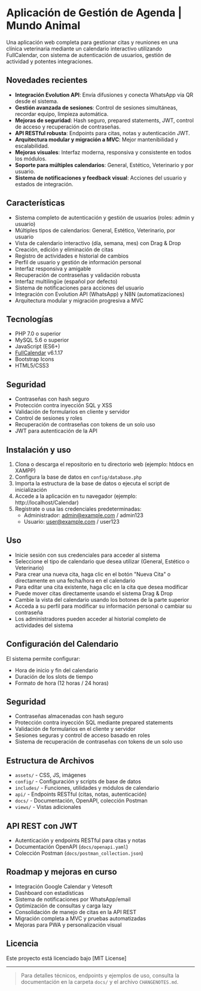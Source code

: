 # Aplicación de Gestión de Agenda | Mundo Animal

Una aplicación web completa para gestionar citas y reuniones en una clínica veterinaria mediante un calendario interactivo utilizando FullCalendar, con sistema de autenticación de usuarios, gestión de actividad y potentes integraciones.

## Novedades recientes

- **Integración Evolution API**: Envía difusiones y conecta WhatsApp vía QR desde el sistema.
- **Gestión avanzada de sesiones**: Control de sesiones simultáneas, recordar equipo, limpieza automática.
- **Mejoras de seguridad**: Hash seguro, prepared statements, JWT, control de acceso y recuperación de contraseñas.
- **API RESTful robusta**: Endpoints para citas, notas y autenticación JWT.
- **Arquitectura modular y migración a MVC**: Mejor mantenibilidad y escalabilidad.
- **Mejoras visuales**: Interfaz moderna, responsiva y consistente en todos los módulos.
- **Soporte para múltiples calendarios**: General, Estético, Veterinario y por usuario.
- **Sistema de notificaciones y feedback visual**: Acciones del usuario y estados de integración.

## Características

- Sistema completo de autenticación y gestión de usuarios (roles: admin y usuario)
- Múltiples tipos de calendarios: General, Estético, Veterinario, por usuario
- Vista de calendario interactivo (día, semana, mes) con Drag & Drop
- Creación, edición y eliminación de citas
- Registro de actividades e historial de cambios
- Perfil de usuario y gestión de información personal
- Interfaz responsiva y amigable
- Recuperación de contraseñas y validación robusta
- Interfaz multilingüe (español por defecto)
- Sistema de notificaciones para acciones del usuario
- Integración con Evolution API (WhatsApp) y N8N (automatizaciones)
- Arquitectura modular y migración progresiva a MVC

## Tecnologías

- PHP 7.0 o superior
- MySQL 5.6 o superior
- JavaScript (ES6+)
- [FullCalendar](https://fullcalendar.io/) v6.1.17
- Bootstrap Icons
- HTML5/CSS3

## Seguridad

- Contraseñas con hash seguro
- Protección contra inyección SQL y XSS
- Validación de formularios en cliente y servidor
- Control de sesiones y roles
- Recuperación de contraseñas con tokens de un solo uso
- JWT para autenticación de la API

## Instalación y uso

1. Clona o descarga el repositorio en tu directorio web (ejemplo: htdocs en XAMPP)
2. Configura la base de datos en `config/database.php`
3. Importa la estructura de la base de datos o ejecuta el script de inicialización
4. Accede a la aplicación en tu navegador (ejemplo: http://localhost/Calendar)
5. Regístrate o usa las credenciales predeterminadas:
   - Administrador: admin@example.com / admin123
   - Usuario: user@example.com / user123

## Uso

- Inicie sesión con sus credenciales para acceder al sistema
- Seleccione el tipo de calendario que desea utilizar (General, Estético o Veterinario)
- Para crear una nueva cita, haga clic en el botón "Nueva Cita" o directamente en una fecha/hora en el calendario
- Para editar una cita existente, haga clic en la cita que desea modificar
- Puede mover citas directamente usando el sistema Drag & Drop
- Cambie la vista del calendario usando los botones de la parte superior
- Acceda a su perfil para modificar su información personal o cambiar su contraseña
- Los administradores pueden acceder al historial completo de actividades del sistema

## Configuración del Calendario

El sistema permite configurar:
- Hora de inicio y fin del calendario
- Duración de los slots de tiempo
- Formato de hora (12 horas / 24 horas)

## Seguridad

- Contraseñas almacenadas con hash seguro
- Protección contra inyección SQL mediante prepared statements
- Validación de formularios en el cliente y servidor
- Sesiones seguras y control de acceso basado en roles
- Sistema de recuperación de contraseñas con tokens de un solo uso

## Estructura de Archivos

- `assets/` - CSS, JS, imágenes
- `config/` - Configuración y scripts de base de datos
- `includes/` - Funciones, utilidades y módulos de calendario
- `api/` - Endpoints RESTful (citas, notas, autenticación)
- `docs/` - Documentación, OpenAPI, colección Postman
- `views/` - Vistas adicionales

## API REST con JWT

- Autenticación y endpoints RESTful para citas y notas
- Documentación OpenAPI (`docs/openapi.yaml`)
- Colección Postman (`docs/postman_collection.json`)

## Roadmap y mejoras en curso

- Integración Google Calendar y Vetesoft
- Dashboard con estadísticas
- Sistema de notificaciones por WhatsApp/email
- Optimización de consultas y carga lazy
- Consolidación de manejo de citas en la API REST
- Migración completa a MVC y pruebas automatizadas
- Mejoras para PWA y personalización visual

## Licencia

Este proyecto está licenciado bajo [MIT License]

---

> Para detalles técnicos, endpoints y ejemplos de uso, consulta la documentación en la carpeta `docs/` y el archivo `CHANGENOTES.md`. 